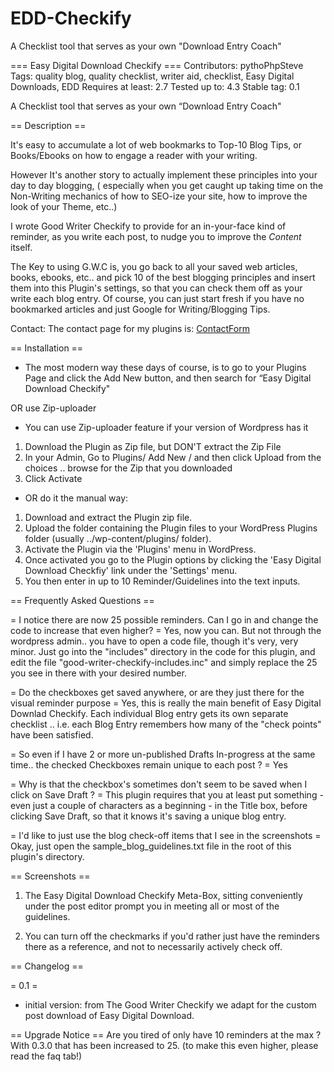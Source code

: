 # EDD-Checkify
 A Checklist tool that serves as your own "Download Entry Coach" 


=== Easy Digital Download Checkify  ===
Contributors: pythoPhpSteve
Tags: quality blog, quality checklist, writer aid, checklist, Easy Digital Downloads, EDD
Requires at least: 2.7
Tested up to: 4.3
Stable tag: 0.1

A Checklist tool that serves as your own “Download Entry Coach"

== Description ==

It's easy to accumulate a lot of web bookmarks to Top-10 Blog Tips, or Books/Ebooks on how to engage a reader with your writing. 

However It's another story to actually implement these principles into your day to day blogging, ( especially when you get caught up taking time on the Non-Writing mechanics of how to SEO-ize your site, how to improve the look of your Theme, etc..)

I wrote Good Writer Checkify to provide for an in-your-face kind of reminder, as you write each post, to nudge you to improve the *Content* itself.  

The Key to using G.W.C is, you go back to all your saved web articles, books, ebooks, etc.. and pick 10 of the best blogging principles and insert them into this Plugin's settings, so that you can check them off as your write each blog entry.  Of course, you can just start fresh if you have no bookmarked articles and just Google for Writing/Blogging Tips.

Contact: The contact page for my plugins is: <a href="http://stevebailey.biz/blog/wp-attention-boxes" target="_blank">ContactForm</a>

== Installation ==

* The most modern way these days of course, is to go to your Plugins Page and click the Add New button, and then
search for “Easy Digital Download Checkify"

OR use Zip-uploader

* You can use Zip-uploader feature if your version of Wordpress has it
1. Download the Plugin as Zip file, but DON'T extract the Zip File
2. In your Admin, Go to Plugins/ Add New / and then click Upload from the choices .. browse for the Zip that you downloaded
3. Click Activate

* OR do it the manual way:

1. Download and extract the Plugin zip file.
2. Upload the folder containing the Plugin files to your WordPress Plugins folder (usually ../wp-content/plugins/ folder).
3. Activate the Plugin via the 'Plugins' menu in WordPress.
4. Once activated you go to the Plugin options by clicking the 'Easy Digital Download Checkfiy' link under the 'Settings' menu.
5. You then enter in up to 10 Reminder/Guidelines into the text inputs.

== Frequently Asked Questions ==

= I notice there are now 25 possible reminders. Can I go in and change the code to increase that even higher? =
Yes, now you can. But not through the wordpress admin.. you have to open a code file, though it's very, very minor. 
 Just go into the "includes" directory in the code for this plugin, and edit the file "good-writer-checkify-includes.inc" and simply replace the 25 you see in there with your desired number.

= Do the checkboxes get saved anywhere, or are they just there for the visual reminder purpose =
Yes, this is really the main benefit of Easy Digital Downlad Checkify.  Each individual Blog entry gets its own separate checklist .. i.e. each Blog Entry remembers how many of the "check points" have been satisfied.

= So even if I have 2 or more un-published Drafts In-progress at the same time.. the checked Checkboxes remain unique to each post ? =
Yes

= Why is that the checkbox's sometimes don't seem to be saved when I click on Save Draft ?  =
  This plugin requires that you at least put something - even just a couple of characters as a beginning - in the Title box, before clicking Save Draft, so that it knows it's saving a unique blog entry.

= I'd like to just use the blog check-off items that I see in the screenshots =
Okay, just open the sample_blog_guidelines.txt file in the root of this plugin's directory.


== Screenshots ==

1. The Easy Digital Download Checkify Meta-Box, sitting conveniently under the post editor prompt you in meeting all or most of the guidelines.

2. You can turn off the checkmarks if you'd rather just have the reminders there as a reference, and not to necessarily actively check off.


== Changelog ==

= 0.1 =
* initial version: from The Good Writer Checkify we adapt for the custom post download of Easy Digital Download.


== Upgrade Notice ==
Are you tired of only have 10 reminders at the max ? With 0.3.0 that has been increased to 25. (to make this even higher, please read the faq tab!)
